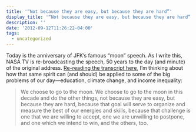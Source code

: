 ```yaml
---
title: '“Not because they are easy, but because they are hard”'
display_title: '“Not because they are easy, but because they are hard”'
description: ''
date: '2012-09-12T11:26:22-04:00'
tags:
  - uncategorized
---
```

Today is the anniversary of JFK’s famous “moon” speech. As I write this, NASA TV is re-broadcasting the speech, 50 years to the day (and minute) of the original address. [Re-reading the transcript here](http://www.space-video.info/speech/19620912-jfk-rice-text.html), I’m thinking about how that same spirit can (and should) be applied to some of the big problems of our day—education, climate change, and income inequality:

> We choose to go to the moon. We choose to go to the moon in this decade and do the other things, not because they are easy, but because they are hard, because that goal will serve to organize and measure the best of our energies and skills, because that challenge is one that we are willing to accept, one we are unwilling to postpone, and one which we intend to win, and the others, too.
